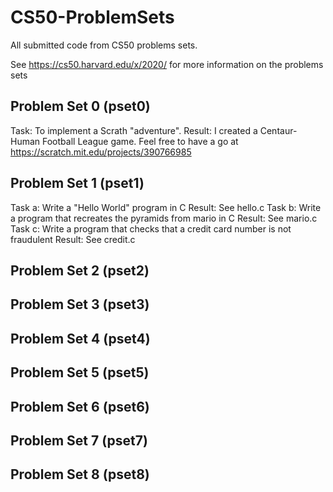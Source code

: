 # CS50-ProblemSets
All submitted code from CS50 problems sets.

See https://cs50.harvard.edu/x/2020/ for more information on the problems sets

## Problem Set 0 (pset0)
Task: To implement a Scrath "adventure".
Result: I created a Centaur-Human Football League game. Feel free to have a go at https://scratch.mit.edu/projects/390766985

## Problem Set 1 (pset1)
Task a: Write a "Hello World" program in C
Result: See hello.c
Task b: Write a program that recreates the pyramids from mario in C
Result: See mario.c
Task c: Write a program that checks that a credit card number is not fraudulent
Result: See credit.c

## Problem Set 2 (pset2)

## Problem Set 3 (pset3)

## Problem Set 4 (pset4)

## Problem Set 5 (pset5)

## Problem Set 6 (pset6)

## Problem Set 7 (pset7)

## Problem Set 8 (pset8)
